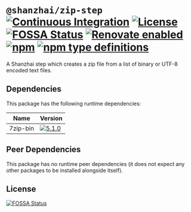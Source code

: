 # `@shanzhai/zip-step` [![Continuous Integration](https://github.com/jameswilddev/shanzhai/workflows/Continuous%20Integration/badge.svg)](https://github.com/jameswilddev/shanzhai/actions) [![License](https://img.shields.io/github/license/jameswilddev/shanzhai.svg)](https://github.com/jameswilddev/shanzhai/blob/master/license) [![FOSSA Status](https://app.fossa.io/api/projects/git%2Bgithub.com%2Fjameswilddev%2Fshanzhai.svg?type=shield)](https://app.fossa.io/projects/git%2Bgithub.com%2Fjameswilddev%2Fshanzhai?ref=badge_shield) [![Renovate enabled](https://img.shields.io/badge/renovate-enabled-brightgreen.svg)](https://renovatebot.com/) [![npm](https://img.shields.io/npm/v/@shanzhai/zip-step.svg)](https://www.npmjs.com/package/@shanzhai/zip-step) [![npm type definitions](https://img.shields.io/npm/types/@shanzhai/zip-step.svg)](https://www.npmjs.com/package/@shanzhai/zip-step)

A Shanzhai step which creates a zip file from a list of binary or UTF-8 encoded text files.

## Dependencies

This package has the following runtime dependencies:

Name     | Version                                                                                      
-------- | ---------------------------------------------------------------------------------------------
7zip-bin | [![5.1.0](https://img.shields.io/npm/v/7zip-bin.svg)](https://www.npmjs.com/package/7zip-bin)

## Peer Dependencies

This package has no runtime peer dependencies (it does not expect any other packages to be installed alongside itself).

## License

[![FOSSA Status](https://app.fossa.io/api/projects/git%2Bgithub.com%2Fjameswilddev%2Fshanzhai.svg?type=large)](https://app.fossa.io/projects/git%2Bgithub.com%2Fjameswilddev%2Fshanzhai?ref=badge_large)

